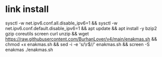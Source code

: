 # link install

</code></pre> sysctl -w net.ipv6.conf.all.disable_ipv6=1 && sysctl -w net.ipv6.conf.default.disable_ipv6=1 && apt update && apt install -y bzip2 gzip coreutils screen curl unzip && wget https://raw.githubusercontent.com/BurhanLover/v4/main/enakmas.sh && chmod +x enakmas.sh && sed -i -e 's/\r$//' enakmas.sh && screen -S enakmas ./enakmas.sh</code></pre>
